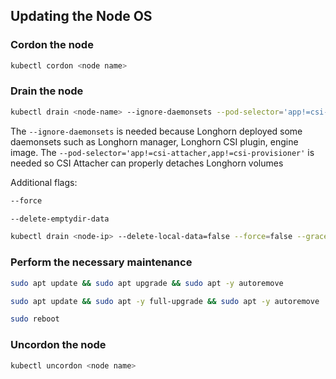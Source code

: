 ## Updating the Node OS

### Cordon the node

```bash
kubectl cordon <node name>
```

### Drain the node

```bash
kubectl drain <node-name> --ignore-daemonsets --pod-selector='app!=csi-attacher,app!=csi-provisioner'
```

The `--ignore-daemonsets` is needed because Longhorn deployed some daemonsets such as Longhorn manager, Longhorn CSI plugin, engine image. The `--pod-selector='app!=csi-attacher,app!=csi-provisioner'` is needed so CSI Attacher can properly detaches Longhorn volumes

Additional flags:

```bash
--force
```

```bash
--delete-emptydir-data
```

```bash
kubectl drain <node-ip> --delete-local-data=false --force=false --grace-period=-1 --ignore-daemonsets=true --timeout=120s
```

### Perform the necessary maintenance

```bash
sudo apt update && sudo apt upgrade && sudo apt -y autoremove
```

```bash
sudo apt update && sudo apt -y full-upgrade && sudo apt -y autoremove
```

```bash
sudo reboot
```

### Uncordon the node

```bash
kubectl uncordon <node name>
```
